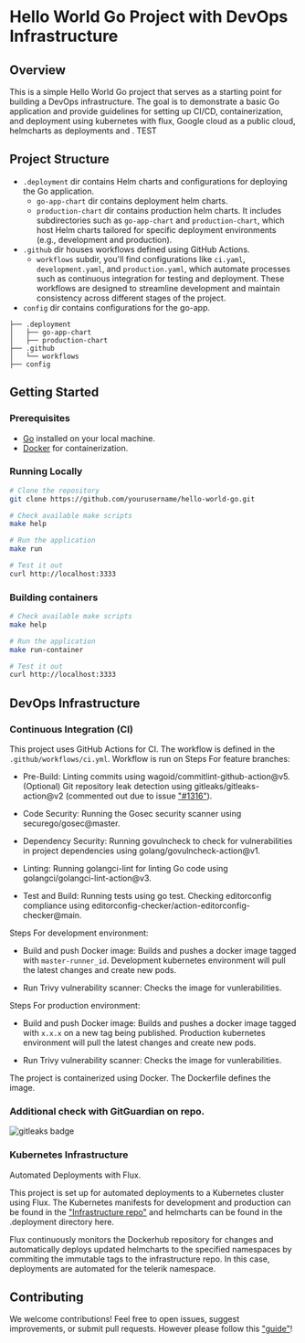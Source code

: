 # Hello World Go Project with DevOps Infrastructure

## Overview

This is a simple Hello World Go project that serves as a starting point for building a DevOps infrastructure. The goal is to demonstrate a basic Go application and provide guidelines for setting up CI/CD, containerization, and deployment using kubernetes with flux, Google cloud as a public cloud, helmcharts as deployments and .
TEST
## Project Structure

- `.deployment` dir contains Helm charts and configurations for deploying the Go application.
    - `go-app-chart` dir contains deployment helm charts.
    - `production-chart` dir contains production helm charts.
     It includes subdirectories such as `go-app-chart` and `production-chart`, which host Helm charts tailored for specific deployment environments (e.g., development and production).
- `.github` dir houses workflows defined using GitHub Actions.
    - `workflows` subdir, you'll find configurations like `ci.yaml`, `development.yaml`, and `production.yaml`, which automate processes such as continuous integration for testing and deployment. These workflows are designed to streamline development and maintain consistency across different stages of the project.
- `config` dir contains configurations for the go-app.
```
├── .deployment
│   ├── go-app-chart
│   ├── production-chart
├── .github
│   └── workflows
├── config
```

## Getting Started

### Prerequisites

- [Go](https://golang.org/dl/) installed on your local machine.
- [Docker](https://www.docker.com/get-started) for containerization.

### Running Locally

```bash
# Clone the repository
git clone https://github.com/yourusername/hello-world-go.git

# Check available make scripts
make help

# Run the application
make run

# Test it out
curl http://localhost:3333
```


### Building containers

```bash
# Check available make scripts
make help

# Run the application
make run-container

# Test it out
curl http://localhost:3333
```


## DevOps Infrastructure

### Continuous Integration (CI)

This project uses GitHub Actions for CI. The workflow is defined in the `.github/workflows/ci.yml`.
Workflow is run on
Steps For feature branches:
- Pre-Build:
    Linting commits using wagoid/commitlint-github-action@v5.
    (Optional) Git repository leak detection using gitleaks/gitleaks-action@v2 (commented out due to issue ["#1316"](https://github.com/gitleaks/gitleaks/issues/1316)).

- Code Security:
    Running the Gosec security scanner using securego/gosec@master.

- Dependency Security:
    Running govulncheck to check for vulnerabilities in project dependencies using golang/govulncheck-action@v1.

- Linting:
    Running golangci-lint for linting Go code using golangci/golangci-lint-action@v3.

- Test and Build:
    Running tests using go test.
    Checking editorconfig compliance using editorconfig-checker/action-editorconfig-checker@main.

Steps For development environment:
- Build and push Docker image:
    Builds and pushes a docker image tagged with `master-runner_id`. Development kubernetes environment will pull the latest changes and create new pods.

- Run Trivy vulnerability scanner:
    Checks the image for vunlerabilities.

Steps For production environment:
- Build and push Docker image:
    Builds and pushes a docker image tagged with `x.x.x` on a new tag being published. Production kubernetes environment will pull the latest changes and create new pods.

- Run Trivy vulnerability scanner:
    Checks the image for vunlerabilities.

The project is containerized using Docker. The Dockerfile defines the image.

### Additional check with GitGuardian on repo.

<img alt="gitleaks badge" src="https://img.shields.io/badge/protected%20by-gitleaks-blue">

### Kubernetes Infrastructure
Automated Deployments with Flux.

This project is set up for automated deployments to a Kubernetes cluster using Flux. The Kubernetes manifests for development and production can be found in the ["Infrastructure repo"](https://github.com/KamenDimitrov97/final-project-infrastructure) and helmcharts can be found in the .deployment directory here.

Flux continuously monitors the Dockerhub repository for changes and automatically deploys updated helmcharts to the specified namespaces by commiting the immutable tags to the infrastructure repo. In this case, deployments are automated for the telerik namespace.

## Contributing

We welcome contributions! Feel free to open issues, suggest improvements, or submit pull requests.
However please follow this ["guide"](./contributions/CONTRIBUTING.md)!
